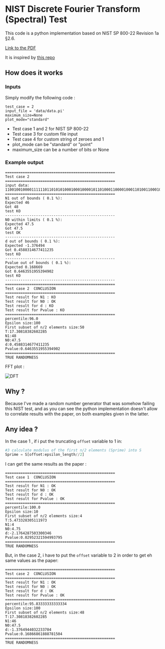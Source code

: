 # NIST Discrete Fourier Transform (Spectral) Test

This code is a python implementation based on NIST SP 800-22 Revision 1a §2.6.

[Link to the PDF](https://nvlpubs.nist.gov/nistpubs/legacy/sp/nistspecialpublication800-22r1a.pdf)

It is inspired by [this repo](https://github.com/stevenang/randomness_testsuite)

## How does it works

### Inputs

Simply modify the following code : 

```
test_case = 2
input_file = 'data/data.pi'
maximum_size=None
plot_mode="standard"
```

- Test case 1 and 2 for NIST SP 800-22
- Test case 3 for custom file input
- Test case 4 for custom string of zeroes and 1
- plot_mode can be "standard" or "point"
- maximum_size can be a number of bits or None

### Example output

```
==================================================
Test case 2
==================================================
input data:
1100100100001111110110101010001000100001011010001100001000110100110001001100011001100010100010111000
==================================================
N1 out of bounds ( 0.1 %): 
Expected 46
Got 48
test KO
--------------------------------------------------
N0 within limits ( 0.1 %): 
Expected 47.5
Got 47.5
test OK
--------------------------------------------------
d out of bounds ( 0.1 %): 
Expected -1.376494
Got 0.4588314677411235
test KO
--------------------------------------------------
Pvalue out of bounds ( 0.1 %): 
Expected 0.168669
Got 0.6463551955394902
test KO
--------------------------------------------------
==================================================
Test case 2  CONCLUSION
==================================================
Test result for N1 : KO
Test result for N0 : OK
Test result for d : KO
Test result for Pvalue : KO
==================================================
percentile:96.0
Epsilon size:100
First subset of n/2 elements size:50
T:17.30818382602285
N1:48
N0:47.5
d:0.4588314677411235
Pvalue:0.6463551955394902
==================================================
TRUE RANDOMNESS
```

FFT plot :

![DFT](https://github.com/user-attachments/assets/d4d2bb43-01c3-4e4b-ae5c-24dc5200717c)

## Why ?

Because I've made a random number generator that was somehow failing this NIST test, and as you can see the python implementation doesn't allow to correlate results with the paper, on both examples given in the latter.

## Any idea ?

In the case 1 , if i put the truncating `offset` variable to 1 in:

```python
#3 calculate modulus of the first n/2 elements (Sprime) into S
Sprime = S[offset:epsilon_length//2]
```

I can get the same results as the paper :
```
==================================================
Test case 1  CONCLUSION
==================================================
Test result for N1 : OK
Test result for N0 : OK
Test result for d : OK
Test result for Pvalue : OK
==================================================
percentile:100.0
Epsilon size:10
First subset of n/2 elements size:4
T:5.473328305111973
N1:4
N0:4.75
d:-2.1764287503300346
Pvalue:0.02952321594993795
==================================================
TRUE RANDOMNESS
```

But, in the case 2, i have to put the `offset` variable to 2 in order to get eh same values as the paper:

```
==================================================
Test case 2  CONCLUSION
==================================================
Test result for N1 : OK
Test result for N0 : OK
Test result for d : OK
Test result for Pvalue : OK
==================================================
percentile:95.83333333333334
Epsilon size:100
First subset of n/2 elements size:48
T:17.30818382602285
N1:46
N0:47.5
d:-1.3764944032233704
Pvalue:0.16866861888781504
==================================================
TRUE RANDOMNESS
```
